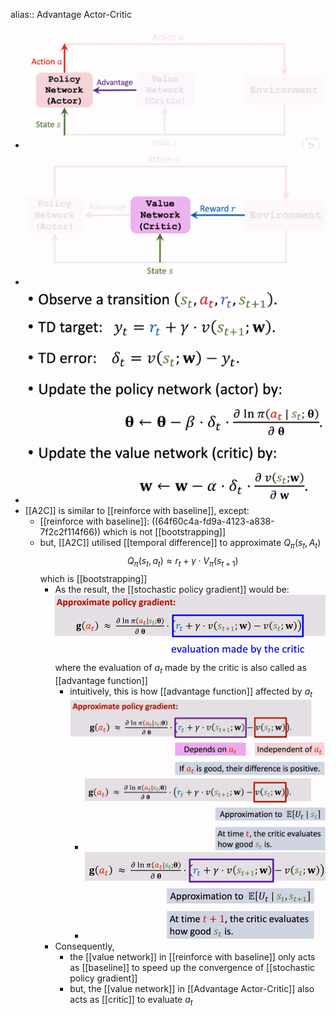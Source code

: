 alias:: Advantage Actor-Critic

- ![image.png](../assets/image_1693852748839_0.png)
- ![image.png](../assets/image_1693852778131_0.png)
- ![image.png](../assets/image_1693851246013_0.png)
- [[A2C]] is similar to [[reinforce with baseline]], except:
	- [[reinforce with baseline]]: ((64f60c4a-fd9a-4123-a838-7f2c2f114f66))
	  which is not [[bootstrapping]]
	- but, [[A2C]] utilised [[temporal difference]] to approximate $Q_{\pi}(s_t, A_t)$
	  $$Q_\pi\left(s_t, a_t\right) \approx r_t+\gamma \cdot V_\pi\left(s_{t+1}\right)$$
	  which is [[bootstrapping]]
		- As the result, the [[stochastic policy gradient]] would be:
		  ![image.png](../assets/image_1693852863897_0.png)
		  where the evaluation of $a_t$ made by the critic is also called as [[advantage function]]
			- intuitively, this is how [[advantage function]] affected by $a_t$
			  ![image.png](../assets/image_1693852969839_0.png)
				- ![image.png](../assets/image_1693853031288_0.png)
				- ![image.png](../assets/image_1693853060832_0.png)
		- Consequently,
			- the [[value network]] in [[reinforce with baseline]] only acts as [[baseline]] to speed up the convergence of [[stochastic policy gradient]]
			- but, the [[value network]] in [[Advantage Actor-Critic]] also acts as [[critic]] to evaluate $a_t$